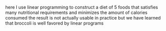 here I use linear programming to construct a diet of 5 foods that satisfies many nutritional requirements and minimizes the amount of calories consumed
the result is not actually usable in practice
but we have learned that broccoli is well favored by linear programs
